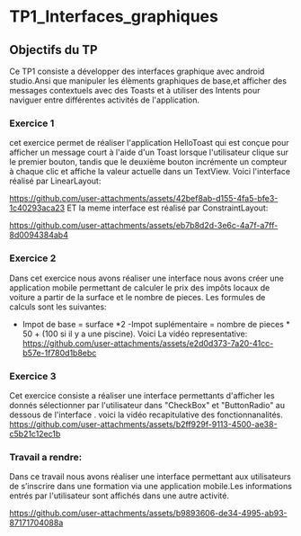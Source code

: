# TP1_Interfaces_graphiques
## Objectifs du TP
Ce TP1 consiste a développer des interfaces graphique avec android studio.Ansi que manipuler les élèments graphiques de base,et afficher des messages contextuels avec des Toasts et à utiliser des Intents pour naviguer entre différentes activités de l'application.
### Exercice 1
cet exercice permet de réaliser l'application HelloToast  qui est conçue pour afficher un message court à l'aide d'un Toast lorsque l'utilisateur clique sur le premier bouton, tandis que le deuxième bouton incrémente un compteur à chaque clic et affiche la valeur actuelle dans un TextView.
Voici l'interface réalisé par LinearLayout:


https://github.com/user-attachments/assets/42bef8ab-d155-4fa5-bfe3-1c40293aca23
ET la meme interface est réalisé par ConstraintLayout:




https://github.com/user-attachments/assets/eb7b8d2d-3e6c-4a7f-a7ff-8d0094384ab4

### Exercice 2
Dans cet exercice nous avons réaliser une interface nous avons créer une application mobile permettant de calculer le prix des impôts locaux de voiture a partir de la surface et le nombre de pieces.
Les formules de calculs sont les suivantes:
-	Impot de base = surface *2
-Impot suplémentaire = nombre de pieces * 50 + (100 si il y a une piscine).
Voici La vidéo representative:
https://github.com/user-attachments/assets/e2d0d373-7a20-41cc-b57e-1f780d1b8ebc

### Exercice 3
Cet exercice consiste a réaliser une interface permettants d'afficher les donnés sélectionner par l'utilisateur dans "CheckBox" et "ButtonRadio" au dessous de l'interface .
voici la vidéo recapitulative des fonctionnanalités.
https://github.com/user-attachments/assets/b2ff929f-9113-4500-ae38-c5b21c12ec1b

### Travail a rendre:
Dans ce travail nous avons réaliser une interface permettant aux utilisateurs de s’inscrire dans une formation via une application mobile.Les informations entrés par l'utilisateur sont affichés dans une autre activité.




https://github.com/user-attachments/assets/b9893606-de34-4995-ab93-87171704088a













 
